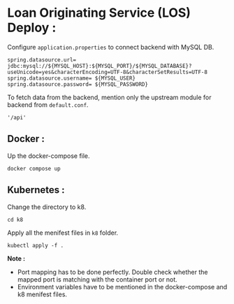 # Loan Originating Service (LOS) Deploy : 

Configure ```application.properties``` to connect backend with MySQL DB.
```
spring.datasource.url= jdbc:mysql://${MYSQL_HOST}:${MYSQL_PORT}/${MYSQL_DATABASE}?useUnicode=yes&characterEncoding=UTF-8&characterSetResults=UTF-8
spring.datasource.username= ${MYSQL_USER}
spring.datasource.password= ${MYSQL_PASSWORD}
```
To fetch data from the backend, mention only the upstream module for backend from ```default.conf```.

```
'/api'
```

## Docker :

Up the docker-compose file.  
```
docker compose up
```

## Kubernetes :

Change the directory to k8.
```
cd k8 
```
Apply all the menifest files in ```k8``` folder.
```
kubectl apply -f .
```

**Note :**
- Port mapping has to be done perfectly. Double check whether the mapped port is matching with the container port or not.
- Environment variables have to be mentioned in the docker-compose and k8 menifest files. 
